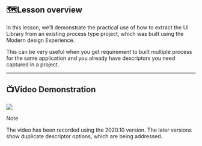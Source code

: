 ## 🗺️Lesson overview

In this lesson, we'll demonstrate the practical use of how to extract the UI Library from an existing process type project, which was built using the Modern design Experience.

This can be very useful when you get requirement to built multiple process for the same application and you already have descriptors you need captured in a project.

---

## 📺Video Demonstration

[![](https://embed-ssl.wistia.com/deliveries/63ffb376915550080b6d58a0035e0c1d9563f52a.jpg?image_play_button_size=2x&image_crop_resized=960x540&image_play_button_rounded=1&image_play_button_color=595959e0)](https://cdn.embedly.com/widgets/media.html?src=https%3A%2F%2Ffast.wistia.net%2Fembed%2Fiframe%2F1ackkh5hak%3Fseo%3Dtrue%26videoFoam%3Dtrue&display_name=Wistia%2C%2BInc.&url=https%3A%2F%2Fuipathvideos.wistia.com%2Fmedias%2F1ackkh5hak%3FembedType%3Diframe%26amp%3Bseo%3Dtrue%26amp%3BvideoFoam%3Dtrue%26amp%3BvideoWidth%3D640&image=https%3A%2F%2Fembed-ssl.wistia.com%2Fdeliveries%2F63ffb376915550080b6d58a0035e0c1d9563f52a.jpg%3Fimage_crop_resized%3D640x360&key=40cb30655a7f4a46adaaf18efb05db21&type=text%2Fhtml&schema=wistia&wvideo=1ackkh5hak)

>[!NOTE]
>The video has been recorded using the 2020.10 version. The later versions show duplicate descriptor options, which are being addressed.

